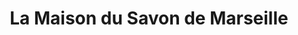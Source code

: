 ---
title: "La Maison du Savon de Marseille"
url: /salamanca/la-maison-du-savon-de-marseille/
shop: cosméticos
---